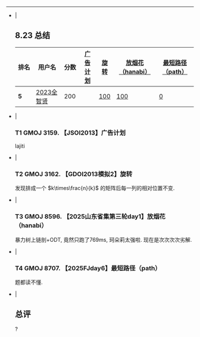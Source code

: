 ---
- |
    ## 8.23 总结

    <table><thead><tr><th style="white-space: nowrap;"><span style="cursor: pointer;">排名<i class="icon-arrow-up"></i></span></th><th style="white-space: nowrap;"><span>用户名</span></th><th style="white-space: nowrap; text-align: center;"><span style="cursor: pointer;">分数<i class="icon-resize-vertical"></i></span></th> <th style="text-align: center;"><a href="#contest/show/4466/0">广告计划</a> <span style="cursor: pointer;"><i class="icon-resize-vertical"></i></span></th><th style="text-align: center;"><a href="#contest/show/4466/1">旋转</a> <span style="cursor: pointer;"><i class="icon-resize-vertical"></i></span></th><th style="text-align: center;"><a href="#contest/show/4466/2">放烟花（hanabi）</a> <span style="cursor: pointer;"><i class="icon-resize-vertical"></i></span></th><th style="text-align: center;"><a href="#contest/show/4466/3">最短路径（path）</a> <span style="cursor: pointer;"><i class="icon-resize-vertical"></i></span></th></tr></thead><tr><td><strong><span class="label">5</span></strong></td> <td><a href="#users/2023全智贤"><span class="label label-info">2023全智贤</span></a></td> <!----> <td><div class="table-tight-row"><span class="badge badge-info">200</span> <span class="spacing-slash"></span>  <!----></div></td> <td><div class="table-tight-row"><!----> <!----> <!----></div> <!----></td><td><div class="table-tight-row"><a href="#main/result/1250921"><span class="badge badge-success">100</span></a> <span class="spacing-slash"></span>  <!----></div> <!----></td><td><div class="table-tight-row"><a href="#main/result/1250999"><span class="badge badge-success">100</span></a> <span class="spacing-slash"></span>  <!----></div> <!----></td><td><div class="table-tight-row"><a href="#main/result/1250843"><span class="badge badge-important">0</span></a> <span class="spacing-slash"></span>  <!----></div> <!----></td> <!----></tr></table>

- |
    ### T1 GMOJ 3159. 【JSOI2013】广告计划

    lajiti

- |
    ### T2 GMOJ 3162. 【GDOI2013模拟2】旋转

    发现排成一个 $k\times\frac{n}{k}$ 的矩阵后每一列的相对位置不变.

- |
    ### T3 GMOJ 8596. 【2025山东省集第三轮day1】放烟花（hanabi）

    暴力树上链剖+ODT, 竟然只跑了769ms, 珂朵莉太强啦. 现在是次次次次劣解.

- |
    ### T4 GMOJ 8707. 【2025FJday6】最短路径（path）

    题都读不懂.

- |
    ## 总评

    ?